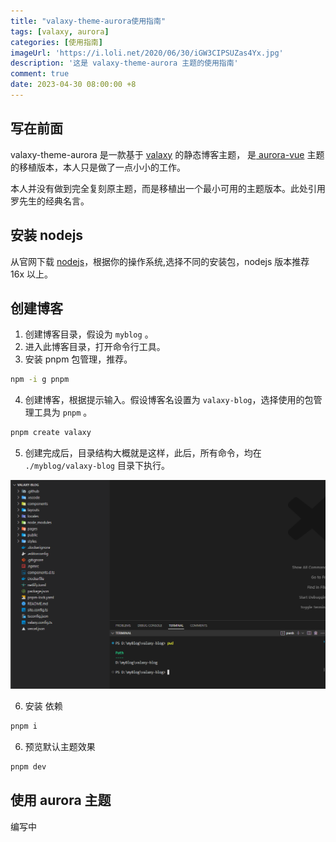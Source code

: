 ```yaml
---
title: "valaxy-theme-aurora使用指南"
tags: [valaxy, aurora]
categories: [使用指南]
imageUrl: 'https://i.loli.net/2020/06/30/iGW3CIPSUZas4Yx.jpg'
description: '这是 valaxy-theme-aurora 主题的使用指南'
comment: true
date: 2023-04-30 08:00:00 +8
---
```


## 写在前面

valaxy-theme-aurora 是一款基于 [valaxy](https://valaxy.site/guide/getting-started) 的静态博客主题， 是[ aurora-vue](https://github.com/chanshiyucx/aurora) 主题的移植版本，本人只是做了一点小小的工作。

本人并没有做到完全复刻原主题，而是移植出一个最小可用的主题版本。此处引用罗先生的经典名言。

[](./0.png)

## 安装 nodejs

从官网下载 [nodejs](https://nodejs.org/en)，根据你的操作系统,选择不同的安装包，nodejs 版本推荐 16x 以上。


## 创建博客

1. 创建博客目录，假设为 `myblog` 。
2. 进入此博客目录，打开命令行工具。
3. 安装 pnpm 包管理，推荐。
```bash
npm -i g pnpm

```

4. 创建博客，根据提示输入。假设博客名设置为 `valaxy-blog`，选择使用的包管理工具为 `pnpm` 。

```bash
pnpm create valaxy
```

5. 创建完成后，目录结构大概就是这样，此后，所有命令，均在 `./myblog/valaxy-blog` 目录下执行。

![](./1.png)

6. 安装 依赖

```bash
pnpm i
```

6. 预览默认主题效果

```bash
pnpm dev
```


## 使用 aurora 主题

编写中

